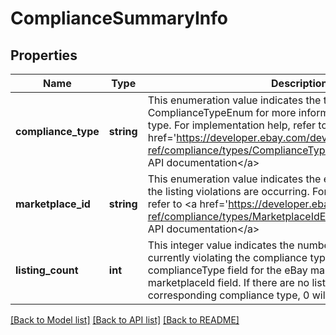# ComplianceSummaryInfo

## Properties
Name | Type | Description | Notes
------------ | ------------- | ------------- | -------------
**compliance_type** | **string** | This enumeration value indicates the type of compliance. See ComplianceTypeEnum for more information on each compliance type. For implementation help, refer to &lt;a href&#x3D;&#39;https://developer.ebay.com/devzone/rest/api-ref/compliance/types/ComplianceTypeEnum.html&#39;&gt;eBay API documentation&lt;/a&gt; | [optional] 
**marketplace_id** | **string** | This enumeration value indicates the eBay marketplace where the listing violations are occurring. For implementation help, refer to &lt;a href&#x3D;&#39;https://developer.ebay.com/devzone/rest/api-ref/compliance/types/MarketplaceIdEnum.html&#39;&gt;eBay API documentation&lt;/a&gt; | [optional] 
**listing_count** | **int** | This integer value indicates the number of eBay listings that are currently violating the compliance type indicated in the complianceType field for the eBay marketplace indicated in the marketplaceId field. If there are no listing violations for the corresponding compliance type, 0 will be returned. | [optional] 

[[Back to Model list]](../README.md#documentation-for-models) [[Back to API list]](../README.md#documentation-for-api-endpoints) [[Back to README]](../README.md)


